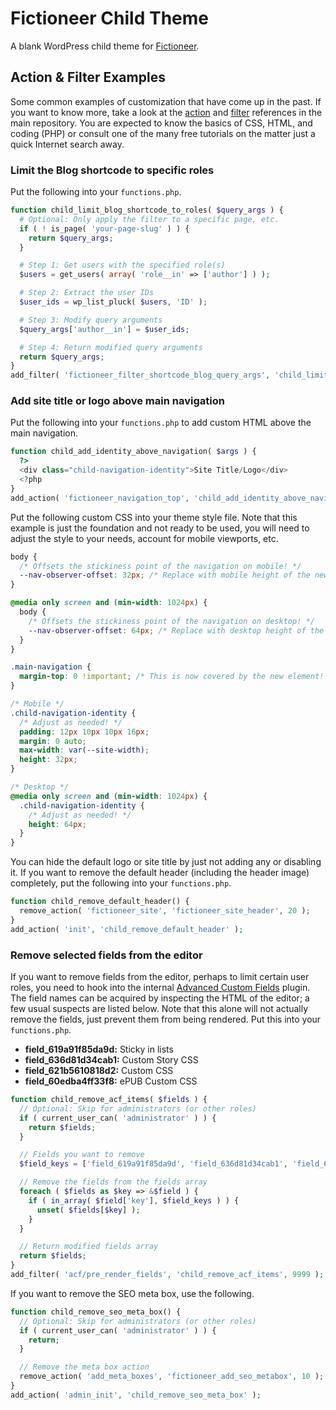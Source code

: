# Fictioneer Child Theme

A blank WordPress child theme for [Fictioneer](https://github.com/Tetrakern/fictioneer/).

## Action & Filter Examples

Some common examples of customization that have come up in the past. If you want to know more, take a look at the [action](https://github.com/Tetrakern/fictioneer/blob/main/ACTIONS.md) and [filter](https://github.com/Tetrakern/fictioneer/blob/main/FILTERS.md) references in the main repository. You are expected to know the basics of CSS, HTML, and coding (PHP) or consult one of the many free tutorials on the matter just a quick Internet search away.

### Limit the Blog shortcode to specific roles

Put the following into your `functions.php`.

```php
function child_limit_blog_shortcode_to_roles( $query_args ) {
  # Optional: Only apply the filter to a specific page, etc.
  if ( ! is_page( 'your-page-slug' ) ) {
    return $query_args;
  }

  # Step 1: Get users with the specified role(s)
  $users = get_users( array( 'role__in' => ['author'] ) );

  # Step 2: Extract the user IDs
  $user_ids = wp_list_pluck( $users, 'ID' );

  # Step 3: Modify query arguments
  $query_args['author__in'] = $user_ids;

  # Step 4: Return modified query arguments
  return $query_args;
}
add_filter( 'fictioneer_filter_shortcode_blog_query_args', 'child_limit_blog_shortcode_to_roles', 10 );
```

### Add site title or logo above main navigation

Put the following into your `functions.php` to add custom HTML above the main navigation.

```php
function child_add_identity_above_navigation( $args ) {
  ?>
  <div class="child-navigation-identity">Site Title/Logo</div>
  <?php
}
add_action( 'fictioneer_navigation_top', 'child_add_identity_above_navigation' );
```

Put the following custom CSS into your theme style file. Note that this example is just the foundation and not ready to be used, you will need to adjust the style to your needs, account for mobile viewports, etc.

```css
body {
  /* Offsets the stickiness point of the navigation on mobile! */
  --nav-observer-offset: 32px; /* Replace with mobile height of the new element! */
}

@media only screen and (min-width: 1024px) {
  body {
    /* Offsets the stickiness point of the navigation on desktop! */
    --nav-observer-offset: 64px; /* Replace with desktop height of the new element! */
  }
}

.main-navigation {
  margin-top: 0 !important; /* This is now covered by the new element! */
}

/* Mobile */
.child-navigation-identity {
  /* Adjust as needed! */
  padding: 12px 10px 10px 16px;
  margin: 0 auto;
  max-width: var(--site-width);
  height: 32px;
}

/* Desktop */
@media only screen and (min-width: 1024px) {
  .child-navigation-identity {
    /* Adjust as needed! */
    height: 64px;
  }
}
```

You can hide the default logo or site title by just not adding any or disabling it. If you want to remove the default header (including the header image) completely, put the following into your `functions.php`.

```php
function child_remove_default_header() {
  remove_action( 'fictioneer_site', 'fictioneer_site_header', 20 );
}
add_action( 'init', 'child_remove_default_header' );
```

### Remove selected fields from the editor

If you want to remove fields from the editor, perhaps to limit certain user roles, you need to hook into the internal [Advanced Custom Fields](https://www.advancedcustomfields.com/resources/) plugin. The field names can be acquired by inspecting the HTML of the editor; a few usual suspects are listed below. Note that this alone will not actually remove the fields, just prevent them from being rendered. Put this into your `functions.php`.

* **field_619a91f85da9d:** Sticky in lists
* **field_636d81d34cab1:** Custom Story CSS
* **field_621b5610818d2:** Custom CSS
* **field_60edba4ff33f8:** ePUB Custom CSS

```php
function child_remove_acf_items( $fields ) {
  // Optional: Skip for administrators (or other roles)
  if ( current_user_can( 'administrator' ) ) {
    return $fields;
  }

  // Fields you want to remove
  $field_keys = ['field_619a91f85da9d', 'field_636d81d34cab1', 'field_621b5610818d2', 'field_60edba4ff33f8'];

  // Remove the fields from the fields array
  foreach ( $fields as $key => &$field ) {
    if ( in_array( $field['key'], $field_keys ) ) {
      unset( $fields[$key] );
    }
  }

  // Return modified fields array
  return $fields;
}
add_filter( 'acf/pre_render_fields', 'child_remove_acf_items', 9999 );
```

If you want to remove the SEO meta box, use the following.

```php
function child_remove_seo_meta_box() {
  // Optional: Skip for administrators (or other roles)
  if ( current_user_can( 'administrator' ) ) {
    return;
  }

  // Remove the meta box action
  remove_action( 'add_meta_boxes', 'fictioneer_add_seo_metabox', 10 );
}
add_action( 'admin_init', 'child_remove_seo_meta_box' );
```
